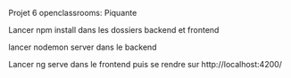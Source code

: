 Projet 6 openclassrooms: Piquante


Lancer npm install dans les dossiers backend et frontend


lancer nodemon server dans le backend

Lancer ng serve dans le frontend puis se rendre sur http://localhost:4200/



